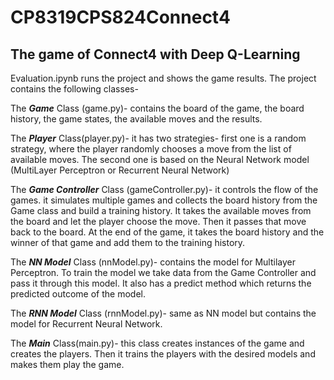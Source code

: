 # CP8319CPS824Connect4

## **The game of Connect4 with Deep Q-Learning**

Evaluation.ipynb runs the project and shows the game results.
The project contains the following classes-

  The ***Game*** Class (game.py)- contains the board of the game, the board history, the game states, the available moves and the results.
  
  The ***Player*** Class(player.py)- it has two strategies- first one is a random strategy, where the player randomly chooses a move from the list of available moves.
  The second one is based on the Neural Network model (MultiLayer Perceptron or Recurrent Neural Network) 
  
  The ***Game Controller*** Class (gameController.py)- it controls the flow of the games. it simulates multiple games and collects the board history from the Game class 
  and build a training history. It takes the available moves from the board and let the player choose the move. Then it passes that move back to the board.
  At the end of the game, it takes the board history and the winner of that game and add them to the training history.
  
  The ***NN Model*** Class (nnModel.py)- contains the model for Multilayer Perceptron. To train the model we take data from the Game Controller and pass it through this model. 
  It also has a predict method which returns the predicted outcome of the model.
  
  The ***RNN Model*** Class (rnnModel.py)- same as NN model but contains the model for Recurrent Neural Network.
  
  The ***Main*** Class(main.py)- this class creates instances of the game and creates the players. Then it trains the players with the desired models and makes them play the game.
  
  
